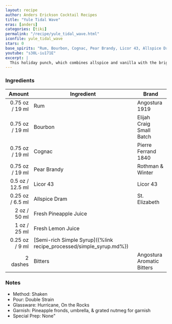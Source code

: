 ```yaml
---
layout: recipe
author: Anders Erickson Cocktail Recipes
title: "Yule Tidal Wave"
eras: [anders]
categories: [tiki]
permalink: "/recipe/yule_tidal_wave.html"
iconfile: yule_tidal_wave
stars: 0
base_spirits: "Rum, Bourbon, Cognac, Pear Brandy, Licor 43, Allspice Dram"
youtube: "s30L-iu171E"
excerpt: |
  This holiday punch, which combines allspice and vanilla with the bright zing of lemon and pineapple.
---
```


### Ingredients

|   Amount | Ingredient                                                | Brand                      |
| -------: | --------------------------------------------------------- | -------------------------- |
|  0.75 oz / 19 ml | Rum                                                       | Angostura 1919             |
|  0.75 oz / 19 ml | Bourbon                                                   | Elijah Craig Small Batch   |
|  0.75 oz / 19 ml | Cognac                                                    | Pierre Ferrand 1840        |
|  0.75 oz / 19 ml | Pear Brandy                                               | Rothman & Winter           |
|   0.5 oz / 12.5 ml | Licor 43                                                  | Licor 43                   |
|  0.25 oz / 6.5 ml | Allspice Dram                                             | St. Elizabeth              |
|     2 oz / 50 ml | Fresh Pineapple Juice                                     |
|     1 oz / 25 ml | Fresh Lemon Juice                                         |
|  0.25 oz / 9 ml | [Semi-rich Simple Syrup]({%link recipe_processed/simple_syrup.md%}) |
| 2 dashes | Bitters                                                   | Angostura Aromatic Bitters |

### Notes

- Method: Shaken
- Pour: Double Strain
- Glassware: Hurricane, On the Rocks
- Garnish: Pineapple fronds, umbrella, & grated nutmeg for garnish
- Special Prep: None"

